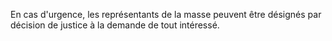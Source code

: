   
 En cas d'urgence, les représentants de la masse peuvent être désignés par décision de justice à la demande de tout intéressé.  

  

